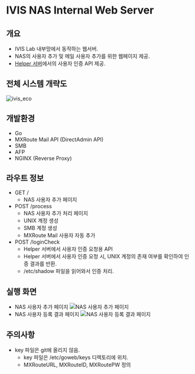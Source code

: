 # IVIS NAS Internal Web Server

## 개요
- IVIS Lab 내부망에서 동작하는 웹서버.
- NAS의 사용자 추가 및 메일 사용자 추가를 위한 웹페이지 제공.
- [Helper 서버](https://github.com/picel/IVIS_NAS_Helper)에서의 사용자 인증 API 제공.

## 전체 시스템 개략도
![ivis_eco](https://github.com/picel/IVIS_NAS/assets/30901178/224966f4-e613-4da7-90ec-5175e1b2a07e)

## 개발환경
- Go
- MXRoute Mail API (DirectAdmin API)
- SMB
- AFP
- NGINX (Reverse Proxy)

## 라우트 정보
- GET /
    - NAS 사용자 추가 페이지
- POST /process
    - NAS 사용자 추가 처리 페이지
    - UNIX 계정 생성
    - SMB 계정 생성
    - MXRoute Mail 사용자 자동 추가
- POST /loginCheck
    - Helper 서버에서 사용자 인증 요청용 API
    - Helper 서버에서 사용자 인증 요청 시, UNIX 계정의 존재 여부를 확인하여 인증 결과를 반환.
    - /etc/shadow 파일을 읽어와서 인증 처리.

## 실행 화면
- NAS 사용자 추가 페이지
![NAS 사용자 추가 페이지](https://user-images.githubusercontent.com/30901178/222890273-194bfde2-8ca2-4c21-b972-72a6d42de615.png)
- NAS 사용자 등록 결과 페이지
![NAS 사용자 등록 결과 페이지](https://user-images.githubusercontent.com/30901178/222890305-ff4eb233-0a31-48ec-b486-c6921b474bb3.png)

## 주의사항
- key 파일은 git에 올리지 않음.
    - key 파일은 /etc/goweb/keys 디렉토리에 위치.
    - MXRouteURL, MXRouteID, MXRoutePW 정의
